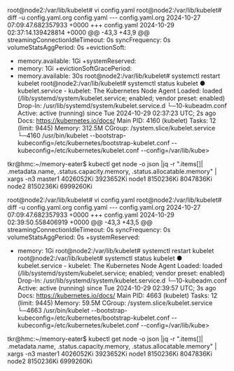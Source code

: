 root@node2:/var/lib/kubelet# vi config.yaml
root@node2:/var/lib/kubelet# diff -u config.yaml.org config.yaml
--- config.yaml.org	2024-10-27 07:09:47.682357933 +0000
+++ config.yaml	2024-10-29 02:37:14.139428814 +0000
@@ -43,3 +43,9 @@
 streamingConnectionIdleTimeout: 0s
 syncFrequency: 0s
 volumeStatsAggPeriod: 0s
+evictionSoft:
+  memory.available: 1Gi
+systemReserved:
+  memory: 1Gi
+evictionSoftGracePeriod:
+  memory.available: 30s
root@node2:/var/lib/kubelet# systemctl restart kubelet
root@node2:/var/lib/kubelet# systemctl status kubelet
● kubelet.service - kubelet: The Kubernetes Node Agent
     Loaded: loaded (/lib/systemd/system/kubelet.service; enabled; vendor preset: enabled)
    Drop-In: /usr/lib/systemd/system/kubelet.service.d
             └─10-kubeadm.conf
     Active: active (running) since Tue 2024-10-29 02:37:23 UTC; 2s ago
       Docs: https://kubernetes.io/docs/
   Main PID: 4160 (kubelet)
      Tasks: 12 (limit: 9445)
     Memory: 312.5M
     CGroup: /system.slice/kubelet.service
             └─4160 /usr/bin/kubelet --bootstrap-kubeconfig=/etc/kubernetes/bootstrap-kubelet.conf --kubeconfig=/etc/kubernetes/kubelet.conf --config=/var/lib/kube>

tkr@hmc:~/memory-eater$ kubectl get node -o json |jq -r ".items[]| .metadata.name, .status.capacity.memory, .status.allocatable.memory" | xargs -n3
master1 4026052Ki 3923652Ki
node1 8150236Ki 8047836Ki
node2 8150236Ki 6999260Ki



root@node2:/var/lib/kubelet# vi config.yaml
root@node2:/var/lib/kubelet# diff -u config.yaml.org config.yaml
--- config.yaml.org	2024-10-27 07:09:47.682357933 +0000
+++ config.yaml	2024-10-29 02:39:50.558406919 +0000
@@ -43,3 +43,5 @@
 streamingConnectionIdleTimeout: 0s
 syncFrequency: 0s
 volumeStatsAggPeriod: 0s
+systemReserved:
+  memory: 1Gi
root@node2:/var/lib/kubelet# systemctl restart kubelet
root@node2:/var/lib/kubelet# systemctl status kubelet
● kubelet.service - kubelet: The Kubernetes Node Agent
     Loaded: loaded (/lib/systemd/system/kubelet.service; enabled; vendor preset: enabled)
    Drop-In: /usr/lib/systemd/system/kubelet.service.d
             └─10-kubeadm.conf
     Active: active (running) since Tue 2024-10-29 02:39:57 UTC; 3s ago
       Docs: https://kubernetes.io/docs/
   Main PID: 4663 (kubelet)
      Tasks: 12 (limit: 9445)
     Memory: 59.5M
     CGroup: /system.slice/kubelet.service
             └─4663 /usr/bin/kubelet --bootstrap-kubeconfig=/etc/kubernetes/bootstrap-kubelet.conf --kubeconfig=/etc/kubernetes/kubelet.conf --config=/var/lib/kube>


tkr@hmc:~/memory-eater$ kubectl get node -o json |jq -r ".items[]| .metadata.name, .status.capacity.memory, .status.allocatable.memory" | xargs -n3
master1 4026052Ki 3923652Ki
node1 8150236Ki 8047836Ki
node2 8150236Ki 6999260Ki

